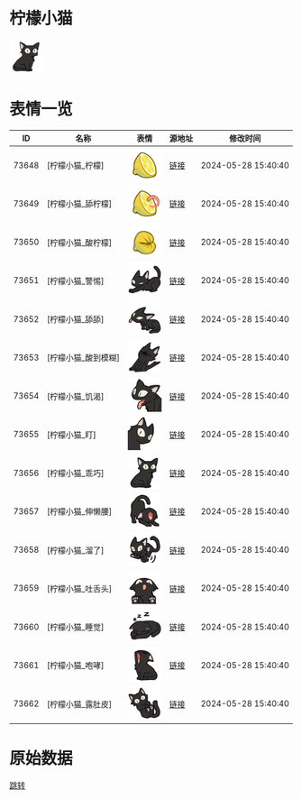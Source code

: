 # 柠檬小猫

<img src="./cover.png" height="60" alt="cover" />

# 表情一览

|ID|名称|表情|源地址|修改时间|
|----|----|----|----|----|
|73648|[柠檬小猫_柠檬]|<img src="./pic/073648_%5B柠檬小猫_柠檬%5D.png" height="60" alt="柠檬"/>|[链接](https://i0.hdslb.com/bfs/garb/b747c497c8d478702f573f69d255b91dfa1b4a6e.png)|2024-05-28 15:40:40|
|73649|[柠檬小猫_舔柠檬]|<img src="./pic/073649_%5B柠檬小猫_舔柠檬%5D.png" height="60" alt="舔柠檬"/>|[链接](https://i0.hdslb.com/bfs/garb/854201f01df0e93c5c3e63b465d699f5fb7d49d4.png)|2024-05-28 15:40:40|
|73650|[柠檬小猫_酸柠檬]|<img src="./pic/073650_%5B柠檬小猫_酸柠檬%5D.png" height="60" alt="酸柠檬"/>|[链接](https://i0.hdslb.com/bfs/garb/cc4c4b0b94628815fad4b7ab7a3d8935fd0f940a.png)|2024-05-28 15:40:40|
|73651|[柠檬小猫_警惕]|<img src="./pic/073651_%5B柠檬小猫_警惕%5D.png" height="60" alt="警惕"/>|[链接](https://i0.hdslb.com/bfs/garb/608c025423f854ff6d35313a4c48b414b7ae57e9.png)|2024-05-28 15:40:40|
|73652|[柠檬小猫_舔舔]|<img src="./pic/073652_%5B柠檬小猫_舔舔%5D.png" height="60" alt="舔舔"/>|[链接](https://i0.hdslb.com/bfs/garb/1ace22c16287b115adc0c57e30d481796a7c4477.png)|2024-05-28 15:40:40|
|73653|[柠檬小猫_酸到模糊]|<img src="./pic/073653_%5B柠檬小猫_酸到模糊%5D.png" height="60" alt="酸到模糊"/>|[链接](https://i0.hdslb.com/bfs/garb/a94ab311b8472129da46ba8342f9f5f3c25bb3b5.png)|2024-05-28 15:40:40|
|73654|[柠檬小猫_饥渴]|<img src="./pic/073654_%5B柠檬小猫_饥渴%5D.png" height="60" alt="饥渴"/>|[链接](https://i0.hdslb.com/bfs/garb/13c5342d54e89b49e1282281eadd924c72a3ed74.png)|2024-05-28 15:40:40|
|73655|[柠檬小猫_盯]|<img src="./pic/073655_%5B柠檬小猫_盯%5D.png" height="60" alt="盯"/>|[链接](https://i0.hdslb.com/bfs/garb/0748b6986e3a5264ab8cbb7941b97b26b2e0d694.png)|2024-05-28 15:40:40|
|73656|[柠檬小猫_乖巧]|<img src="./pic/073656_%5B柠檬小猫_乖巧%5D.png" height="60" alt="乖巧"/>|[链接](https://i0.hdslb.com/bfs/garb/6e0360ea61ec4e3d76f0addf02cd4355fb17603a.png)|2024-05-28 15:40:40|
|73657|[柠檬小猫_伸懒腰]|<img src="./pic/073657_%5B柠檬小猫_伸懒腰%5D.png" height="60" alt="伸懒腰"/>|[链接](https://i0.hdslb.com/bfs/garb/157f2c7cd1b37ce513eff5e2da36fd50ed63c188.png)|2024-05-28 15:40:40|
|73658|[柠檬小猫_溜了]|<img src="./pic/073658_%5B柠檬小猫_溜了%5D.png" height="60" alt="溜了"/>|[链接](https://i0.hdslb.com/bfs/garb/98fb5de18ce03ba748bcdd9a5410acca55e1c126.png)|2024-05-28 15:40:40|
|73659|[柠檬小猫_吐舌头]|<img src="./pic/073659_%5B柠檬小猫_吐舌头%5D.png" height="60" alt="吐舌头"/>|[链接](https://i0.hdslb.com/bfs/garb/8fe406490b2a9a060a9979715bb9f6b83f4221ce.png)|2024-05-28 15:40:40|
|73660|[柠檬小猫_睡觉]|<img src="./pic/073660_%5B柠檬小猫_睡觉%5D.png" height="60" alt="睡觉"/>|[链接](https://i0.hdslb.com/bfs/garb/d696910817eddf2325e9c88bc8ad0eec94fda5c1.png)|2024-05-28 15:40:40|
|73661|[柠檬小猫_咆哮]|<img src="./pic/073661_%5B柠檬小猫_咆哮%5D.png" height="60" alt="咆哮"/>|[链接](https://i0.hdslb.com/bfs/garb/4e7f2a502702a4b8d247c0d2f304420402134c00.png)|2024-05-28 15:40:40|
|73662|[柠檬小猫_露肚皮]|<img src="./pic/073662_%5B柠檬小猫_露肚皮%5D.png" height="60" alt="露肚皮"/>|[链接](https://i0.hdslb.com/bfs/garb/f01261e434986b53eab3e47a8d0430e13e8168a8.png)|2024-05-28 15:40:40|

# 原始数据

[跳转](./raw.json)

